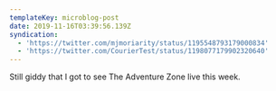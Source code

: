 ```yaml
---
templateKey: microblog-post
date: 2019-11-16T03:39:56.139Z
syndication:
  - 'https://twitter.com/mjmoriarity/status/1195548793179000834'
  - 'https://twitter.com/CourierTest/status/1198077179902320640'
---
```


Still giddy that I got to see The Adventure Zone live this week.
